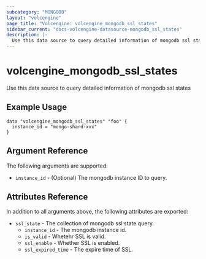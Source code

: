 ```yaml
---
subcategory: "MONGODB"
layout: "volcengine"
page_title: "Volcengine: volcengine_mongodb_ssl_states"
sidebar_current: "docs-volcengine-datasource-mongodb_ssl_states"
description: |-
  Use this data source to query detailed information of mongodb ssl states
---
```

# volcengine_mongodb_ssl_states
Use this data source to query detailed information of mongodb ssl states
## Example Usage
```hcl
data "volcengine_mongodb_ssl_states" "foo" {
  instance_id = "mongo-shard-xxx"
}
```
## Argument Reference
The following arguments are supported:
* `instance_id` - (Optional) The mongodb instance ID to query.

## Attributes Reference
In addition to all arguments above, the following attributes are exported:
* `ssl_state` - The collection of mongodb ssl state query.
    * `instance_id` - The mongodb instance id.
    * `is_valid` - Whetehr SSL is valid.
    * `ssl_enable` - Whether SSL is enabled.
    * `ssl_expired_time` - The expire time of SSL.


